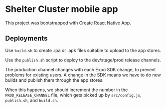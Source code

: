 # Shelter Cluster mobile app

This project was bootstrapped with [Create React Native App](https://github.com/react-community/create-react-native-app).

## Deployments

Use `build.sh` to create .ipa or .apk files suitable to upload to the app stores.

Use the `publish.sh` script to deploy to the dev/stage/prod release channels.

The production channel changes with each Expo SDK change, to prevent problems for existing users.
A change in the SDK means we have to do new builds and publish them through the app stores.

When this happens, we should increment the number in the `PROD_RELEASE_CHANNEL` file, which gets picked
up by `src/config.js`, `publish.sh`, and `build.sh`.
